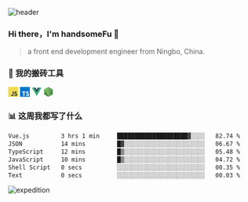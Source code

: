 ![header](https://raw.githubusercontent.com/fzq1998/fzq1998/master/header.png)

### Hi there，I'm handsomeFu 👋

> a front end development engineer from Ningbo, China.

### 🔧 我的搬砖工具
<code><img height="20" src="https://raw.githubusercontent.com/github/explore/80688e429a7d4ef2fca1e82350fe8e3517d3494d/topics/javascript/javascript.png" alt="javascript"></code>
<code><img height="20" src="https://raw.githubusercontent.com/github/explore/80688e429a7d4ef2fca1e82350fe8e3517d3494d/topics/typescript/typescript.png" alt="typescript"></code>
<code><img height="20" src="https://raw.githubusercontent.com/github/explore/80688e429a7d4ef2fca1e82350fe8e3517d3494d/topics/vue/vue.png" alt="vue"></code>
<code><img height="20" src="https://raw.githubusercontent.com/github/explore/80688e429a7d4ef2fca1e82350fe8e3517d3494d/topics/nodejs/nodejs.png" alt="nodejs"></code>



### 📊 这周我都写了什么
<!--START_SECTION:waka-->

```text
Vue.js         3 hrs 1 min     ████████████████████▓░░░░   82.74 %
JSON           14 mins         █▓░░░░░░░░░░░░░░░░░░░░░░░   06.67 %
TypeScript     12 mins         █▒░░░░░░░░░░░░░░░░░░░░░░░   05.48 %
JavaScript     10 mins         █▒░░░░░░░░░░░░░░░░░░░░░░░   04.72 %
Shell Script   0 secs          ░░░░░░░░░░░░░░░░░░░░░░░░░   00.35 %
Text           0 secs          ░░░░░░░░░░░░░░░░░░░░░░░░░   00.03 %
```

<!--END_SECTION:waka-->


![expedition](https://raw.githubusercontent.com/fzq1998/fzq1998/master/expedition.gif)

